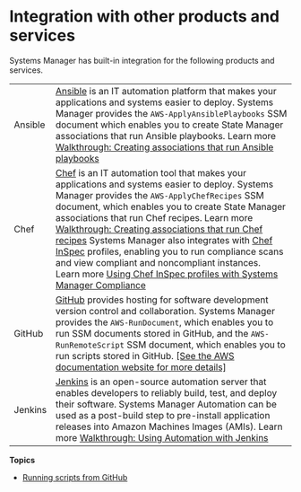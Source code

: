 # Integration with other products and services<a name="integrations-partners"></a>

Systems Manager has built\-in integration for the following products and services\.


|  |  | 
| --- |--- |
|  Ansible  |  [Ansible](https://www.ansible.com/) is an IT automation platform that makes your applications and systems easier to deploy\. Systems Manager provides the `AWS-ApplyAnsiblePlaybooks` SSM document which enables you to create State Manager associations that run Ansible playbooks\.  Learn more [Walkthrough: Creating associations that run Ansible playbooks](systems-manager-state-manager-ansible.md)   | 
|  Chef  |  [Chef](https://www.chef.io/) is an IT automation tool that makes your applications and systems easier to deploy\. Systems Manager provides the `AWS-ApplyChefRecipes` SSM document, which enables you to create State Manager associations that run Chef recipes\.  Learn more [Walkthrough: Creating associations that run Chef recipes](systems-manager-state-manager-chef.md)  Systems Manager also integrates with [Chef InSpec](https://www.chef.io/products/chef-inspec/) profiles, enabling you to run compliance scans and view compliant and noncompliant instances\.  Learn more [Using Chef InSpec profiles with Systems Manager Compliance](integration-chef-inspec.md)   | 
|  GitHub  |  [GitHub](https://github.com/) provides hosting for software development version control and collaboration\. Systems Manager provides the `AWS-RunDocument`, which enables you to run SSM documents stored in GitHub, and the `AWS-RunRemoteScript` SSM document, which enables you to run scripts stored in GitHub\. [\[See the AWS documentation website for more details\]](http://docs.aws.amazon.com/systems-manager/latest/userguide/integrations-partners.html)  | 
|  Jenkins  |  [Jenkins](https://www.jenkins.io/) is an open\-source automation server that enables developers to reliably build, test, and deploy their software\. Systems Manager Automation can be used as a post\-build step to pre\-install application releases into Amazon Machines Images \(AMIs\)\.  Learn more [Walkthrough: Using Automation with Jenkins](automation-jenkins.md)   | 

**Topics**
+ [Running scripts from GitHub](integration-remote-scripts.md)